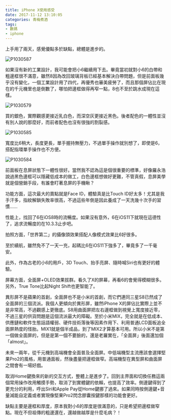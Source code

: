 ```yaml
---
title: iPhone X使用感受
date: 2017-11-12 13:10:05
categories: 青梅煮酒
tags:
- 數碼
- iphone
---
```

上手用了兩天，感覺優點多於缺點，總體是進步的。

![P1030587](http://ou1l9js54.bkt.clouddn.com/2017-11-12-P1030587.JPG)

如果沒有新的工業設計，我可能會把小6繼續用下去。畢竟當初就對小6的白帶和粗邊框很不滿意，雖然8因為改回玻璃背板已經基本解決白帶問題，但是前面板幾乎沒有變化，一個工業設計用了四代，再優秀也審美疲勞了，而且那個屏佔比在現在的千元機里也是倒數了，哪怕把邊框做得再窄一點，8也不至於跳水成現在這樣。
    
![P1030579](http://ou1l9js54.bkt.clouddn.com/2017-11-12-P1030579.JPG)

買的銀色，實際觀感更接近乳白色，而深空灰更接近黑色。後者配色的一體性並沒有別人說的那麼好，而前者配色也沒有很強的割裂感。

![P1030585](http://ou1l9js54.bkt.clouddn.com/2017-11-12-P1030585.JPG)

寬度比6稍大，長度更長，單手握持無壓力，不過單手操作就別想了，即使是6，搭配指環單手操作也不方便。

![P1030584](http://ou1l9js54.bkt.clouddn.com/2017-11-12-P1030584.JPG)

前面板在息屏狀態下一體性很好。當然我不認為這是個很重要的標準，好像羅永浩說過黑色邊框可以隱藏低成本的做工，白色邊框想做好更難，不管真假，息屏美學就是個營銷手段，有誰會盯著息屏的手機瞅？

功能方面，這次最大的賣點就是Face ID，體驗真是比Touch ID好太多！尤其是我手汗多，指紋解鎖失敗率很高，不過這些年倒是因此養成了一天洗幾十次手的習慣……

性能上，找回了6在iOS8時的流暢度。如果沒有意外，6在iOS11下就現在這德性了，追求流暢度的在10.3.3止步吧。

拍照方面，「世界第二」的攝像頭效果搭配人像模式效果比6好很多。

至於續航，雖然免不了一天一充，起碼比6在iOS11下強多了，畢竟多了一千毫安。

此外，作為古老的小6的用戶，3D Touch、抬手亮屏、隨時喊Siri也有更好的體驗。

屏幕方面，全面屏+OLED效果拔群。看久了X的屏幕，再看6的會覺得模糊很多。另外，True Tone比起Night Shift也更智能了。

異形屏不是蘋果的首創，全面屏也不是小米的首創，而它們連同三星S8已然成了全面屏的三個流派。我個人更傾向於異形屏，雖然iPhone X的屏佔比實際上並不是非常高，不過觀感上更徹底。S8用曲面屏把左右邊框做到視覺上寬度接近零，不過三星的供貨問題是這個流派最大的障礙。至於小米MIX，完全就是在低成本、供應鏈和軟件生態話語權弱、硬件技術落後等因素作用下、利用普通LCD面板追全面屏熱度的怪胎。MIX1就是個半成品，到了MIX2才算基本可用。所以小米不是第一個做全面屏的，但是是第一個不要臉的，還是老羅實在，「全面屏」後面還加個「almost」。

未來一兩年，從千元機到高端機會全面普及全面屏。中低端機型主流應該會選擇堅果Pro2的風格，用普通面板，然後盡量把邊框做窄。高端機型在異型屏和曲面屏之間會有一場好戲。

取消Home鍵換來的新的交互方式，整體上是進步了。回到主界面和切換任務這兩個常用操作改用觸摸手勢，取消了到實體鍵的依賴，也提高了效率。側邊鍵得到了更充分的利用，呼出Siri和Apple Pay從Home鍵挪了過來。如果同時按側邊鍵+音量減能自定義或者實現像堅果Pro2閃念膠囊按鍵那樣的功能會更好。

缺點主要是邊框和厚度，原本我對小6的厚度是很滿意的，只是希望把邊框做窄點。現在不但祖傳的粗邊還在，還越做越厚是什麼毛病？！

